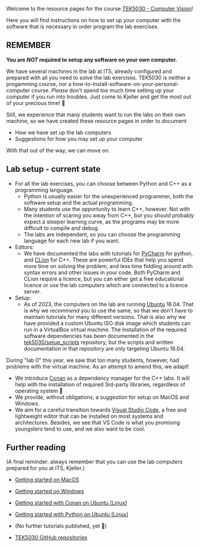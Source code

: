 Welcome to the resource pages for the course [TEK5030 - Computer Vision](https://www.uio.no/studier/emner/matnat/its/TEK5030/)!

Here you will find instructions on how to set up your computer with the software that is necessary in order program the lab exercises.

## REMEMBER

**You are *NOT* required to setup any software on your own computer.**

We have several machines in the lab at ITS, already configured and prepared with all you need to solve the lab exercises. TEK5030 is neither a progamming course, nor a how-to-install-software-on-your-personal-computer course. *Please* don't spend too much time setting up your computer if you run into troubles. Just come to Kjeller and get the most out of your precious time! 🙂

Still, we experience that many students want to run the labs on their own machine, so we have created these resource pages in order to document

- How we have set up the lab computers
- Suggestions for how you may set up your computer

With that out of the way, we can move on.

## Lab setup - current state

- For all the lab exercises, you can choose between Python and C++ as a programming language.
   - Python is usually easier for the unexperienced programmer, both the software setup and the actual programming.
   - Many students use the opportunity to learn C++, however. Not with the intention of scaring you away from C++, but you should probably expect a steeper learning curve, as the programs may be more difficult to compile and debug.
   - The labs are independent, so you can choose the programming language for each new lab if you want.
- Editors:
   - We have documented the labs with tutorials for [PyCharm](https://www.jetbrains.com/pycharm/) for python, and [CLion](https://www.jetbrains.com/clion/) for C++. These are powerful IDEs that help you spend more time on solving the problem, and less time fiddling around with syntax errors and other issues in your code. Both PyCharm and CLion require a licence, but you can either get a free educational licence or use the lab computers which are connected to a licence server.
- Setup:
    - As of 2023, the computers on the lab are running [Ubuntu](https://ubuntu.com/desktop) 18.04. That is why we _recommend_ you to use the same, so that we don't have to maintain tutorials for many different versions. That is also why we have provided a custom Ubuntu ISO disk image which students can run in a VirtualBox virtual machine. The installation of the required software dependencies has been documented in the [tek5030/setup_scripts](https://github.com/tek5030/setup_scripts) repository, but the scripts and written documentation in that repository are only targeting Ubuntu 18.04.

During "lab 0" this year, we saw that too many students, however, had problems with the virtual machine. As an attempt to amend this, we adapt!

- We introduce [Conan](https://conan.io/) as a dependency manager for the C++ labs. It will help with the installation of required 3rd-party libraries, regardless of operating system 🤞
- We provide, without obligations, a suggestion for setup on MacOS and Windows.
- We aim for a careful transition towards [Visual Studio Code](https://code.visualstudio.com/), a free and lightweight editor that can be installed on most systems and architectures. Besides, we see that VS Code is what you promising youngsters tend to use, and we also want to be cool.

## Further reading

(A final reminder: always remember that you can use the lab computers prepared for you at ITS, Kjeller.)

- [Getting started on MacOS](/tutorial/macos.md)
- [Getting started on Windows](/tutorial/windows.md)
- [Getting started with Conan on Ubuntu (Linux)](/tutorial/conan.md)
- [Getting started with Python on Ubuntu (Linux)](/tutorial/python.md)

- (No further tutorials published, yet 🤷)
- [TEK5030 GitHub repositories](https://github.com/tek5030/)
